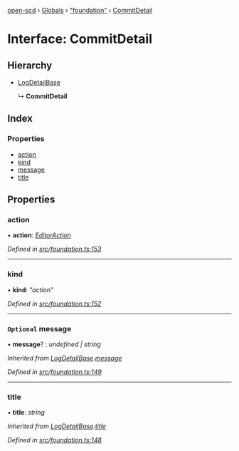 [open-scd](../README.md) › [Globals](../globals.md) › ["foundation"](../modules/_foundation_.md) › [CommitDetail](_foundation_.commitdetail.md)

# Interface: CommitDetail

## Hierarchy

* [LogDetailBase](_foundation_.logdetailbase.md)

  ↳ **CommitDetail**

## Index

### Properties

* [action](_foundation_.commitdetail.md#action)
* [kind](_foundation_.commitdetail.md#kind)
* [message](_foundation_.commitdetail.md#optional-message)
* [title](_foundation_.commitdetail.md#title)

## Properties

###  action

• **action**: *[EditorAction](../modules/_foundation_.md#editoraction)*

*Defined in [src/foundation.ts:153](https://github.com/openscd/open-scd/blob/a86044f/src/foundation.ts#L153)*

___

###  kind

• **kind**: *"action"*

*Defined in [src/foundation.ts:152](https://github.com/openscd/open-scd/blob/a86044f/src/foundation.ts#L152)*

___

### `Optional` message

• **message**? : *undefined | string*

*Inherited from [LogDetailBase](_foundation_.logdetailbase.md).[message](_foundation_.logdetailbase.md#optional-message)*

*Defined in [src/foundation.ts:149](https://github.com/openscd/open-scd/blob/a86044f/src/foundation.ts#L149)*

___

###  title

• **title**: *string*

*Inherited from [LogDetailBase](_foundation_.logdetailbase.md).[title](_foundation_.logdetailbase.md#title)*

*Defined in [src/foundation.ts:148](https://github.com/openscd/open-scd/blob/a86044f/src/foundation.ts#L148)*
